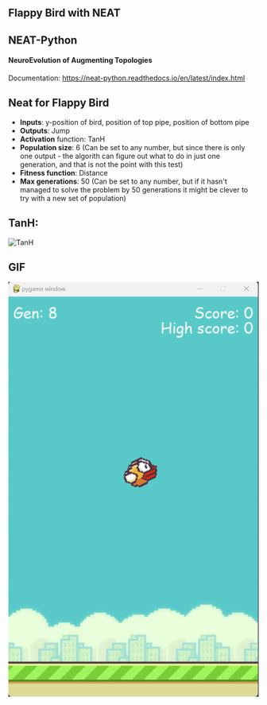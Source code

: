 ## Flappy Bird with NEAT

## NEAT-Python
#### NeuroEvolution of Augmenting Topologies
Documentation: 
https://neat-python.readthedocs.io/en/latest/index.html

## Neat for Flappy Bird
- **Inputs**: y-position of bird, position of top pipe, position of bottom pipe
- **Outputs**: Jump
- **Activation** function: TanH
- **Population size**: 6 (Can be set to any number, but since there is only one output - the algorith can figure out what to do in just one generation, and that is not the point with this test)
- **Fitness function**: Distance
- **Max generations**: 50 (Can be set to any number, but if it hasn't managed to solve the problem by 50 generations it might be clever to try with a new set of population)

## TanH:
![TanH](https://mathworld.wolfram.com/images/interactive/TanhReal.gif)

## GIF
![flappy_neat_gif](https://github.com/andreasj0/flappy_bird_neat/blob/master/imgs/flappy_neat.gif)
